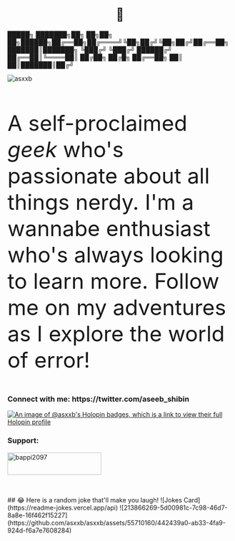 

<span title="hey .thanks for the visit 👾"> 
<h1 align="center">👋</h1></span>

<span title="🐞 ">

 █████╗ ███████╗██╗  ██╗██╗  ██╗██████╗██╔══██╗██╔════╝╚██╗██╔╝╚██╗██╔╝██╔══██╗    ███████║███████╗ ╚███╔╝  ╚███╔╝ ██████╔╝     ██╔══██║╚════██║ ██╔██╗  ██╔█╗ ██╔══██╗    ██║  ██║███████║██╔╝ 
</span>

<p align="left"> <img src="https://komarev.com/ghpvc/?username=asxxb&label=Profile%20views&color=0e75b6&style=flat" alt="asxxb" /> </p>



<p align="left"> <a href="https://twitter.com/aseeb_shibin" ><img src="https://img.shields.io/twitter/follow/?logo=twitter&style=for-the-badge" alt="" /></a> </p>
<p style="font-size:48px">A self-proclaimed <i>geek</i> who's passionate about all things nerdy. I'm a wannabe enthusiast who's always looking to learn more. Follow me on my adventures as I explore the world of error!</p>


<h3 align="left">Connect with me: https://twitter.com/aseeb_shibin</h3> 

[![An image of @asxxb's Holopin badges, which is a link to view their full Holopin profile](https://holopin.me/asxxb)](https://holopin.io/@asxxb)


<p align="left">
</p>
<h3 align="left">Support:</h3>
<p ><a href="https://www.buymeacoffee.com/aseebshibin"> <img align="center" src="https://cdn.buymeacoffee.com/buttons/v2/default-yellow.png" height="50" width="210" alt="bappi2097" /></a></p><br><br>
## 😂 Here is a random joke that'll make you laugh!
![Jokes Card](https://readme-jokes.vercel.app/api)
![213866269-5d00981c-7c98-46d7-8a8e-16f462f15227](https://github.com/asxxb/asxxb/assets/55710160/442439a0-ab33-4fa9-924d-f6a7e7608284)


